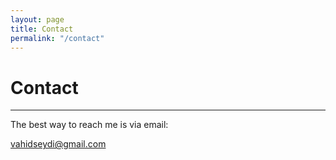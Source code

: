 ```yaml
---
layout: page
title: Contact
permalink: "/contact"
---
```


# Contact
----
The best way to reach me is via email:

<span class="fa fa-envelope" ></span> vahidseydi@gmail.com 


